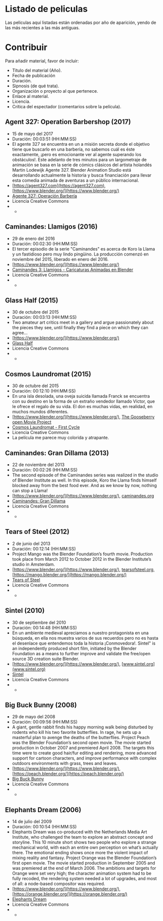 # Listado de peliculas

Las peliculas aquí listadas están ordenadas por año de aparición, yendo de las más recientes a
las más antiguas.

# Contribuir

Para añadir material, favor de incluir:

- Título del material (Año).
- Fecha de publicación
- Duración.
- Sipnosis (de qué trata).
- Organización o proyecto al que pertenece.
- Enlace al material.
- Licencia.
- Crítica del espectador (comentarios sobre la película).

## Agent 327: Operation Barbershop (2017)

- 15 de mayo del 2017
- Duración: 00:03:51 (HH:MM:SS)
- El agente 327 se encuentra en un a misión secreta donde el objetivo tiene que buscarlo en una barbería, no sabemos cuál es éste exactamente, ¡pero es emocionante ver al agente superando los obstáculos!. Este adelanto de tres minutos para un largometraje de animación se basa en la serie de cómics clásicos del artista holandés Martin Lodewijk Agente 327. Blender Animation Studio está desarrollando actualmente la historia y busca financiación para llevar esta comedia animada de aventuras a un público internacional.
- [https://agent327.com](https://agent327.com), [https://www.blender.org/](https://www.blender.org/)
- [Agente 327: Operación Barbería](https://www.youtube.com/watch?v=mN0zPOpADL4)
- Licencia Creative Commons
- -

## Caminandes: Llamigos (2016)

- 29 de enero del 2016
- Duración: 00:02:30 (HH:MM:SS)
- El tercer episodio de la serie "Caminandes" es acerca de Koro la Llama y un fastidioso pero muy lindo pingüino. La producción comenzó en noviembre del 2015, liberado en enero del 2016.
- [https://www.blender.org/](https://www.blender.org/)
- [Caminandes 3: Llamigos - Caricaturas Animadas en Blender](https://www.youtube.com/watch?v=SkVqJ1SGeL0)
- Licencia Creative Commons
- -

## Glass Half (2015)

- 30 de octubre del 2015
- Duración: 00:03:13 (HH:MM:SS)
- Two amateur art critics meet in a gallery and argue passionately about the pieces they see, until finally they find a piece on which they can agree...
- [https://www.blender.org/](https://www.blender.org/)
- [Glass Half](https://www.youtube.com/watch?v=lqiN98z6Dak)
- Licencia Creative Commons
- -

## Cosmos Laundromat (2015)

- 30 de octubre del 2015
- Duración: 00:12:10 (HH:MM:SS)
- En una isla desolada, una oveja suicida llamada Franck se encuentra con su destino en la forma de un extraño vendedor llamado Víctor, que le ofrece el regalo de su vida. El don es muchas vidas, en realidad, en muchos mundos diferentes.
- [https://www.blender.org/](https://www.blender.org/), [The Gooseberry open Movie Project](https://gooseberry.blender.org/)
- [Cosmos Laundromat - First Cycle](https://www.youtube.com/watch?v=Y-rmzh0PI3c)
- Licencia Creative Commons
- La película me parece muy colorida y atrapante.

## Caminandes: Gran Dillama (2013)

- 22 de noviembre del 2013
- Duración: 00:02:26 (HH:MM:SS)
- The second episode of the Caminandes series was realized in the studio of Blender Institute as well.
In this episode, Koro the Llama finds himself blocked away from the best food ever. And as we know by now, nothing can stop a Llama!
- [https://www.blender.org/](https://www.blender.org/), [caminandes.org](https://www.caminandes.org/)
- [Caminandes: Gran Dillama](https://www.youtube.com/watch?v=Z4C82eyhwgU&feature=youtu.be)
- Licencia Creative Commons
- -

## Tears of Steel (2012)

- 2 de junio del 2013
- Duración: 00:12:14 (HH:MM:SS)
- Project Mango was the Blender Foundation’s fourth movie. Production took place from March 2012 to October 2012 in the Blender Institute’s studio in Amsterdam.
- [https://www.blender.org/](https://www.blender.org/), [tearsofsteel.org](tearsofsteel.org), [https://mango.blender.org/](https://mango.blender.org/)
- [Tears of Steel](https://www.youtube.com/watch?v=41hv2tW5Lc4)
- Licencia Creative Commons
- -

## Sintel (2010)

- 30 de septiembre del 2010
- Duración: 00:14:48 (HH:MM:SS)
- En un ambiente medieval apreciamos a nuestro protagonista en una búsqueda, en ella nos muestra varios de sus recuerdos pero no es hasta el desenlace que entendemos toda la historia ¡Conmovedora!. Sintel" is an independently produced short film, initiated by the Blender Foundation as a means to further improve and validate the free/open source 3D creation suite Blender.
- [https://www.blender.org/](https://www.blender.org/), [www.sintel.org](www.sintel.org)
- [Sintel ](https://www.youtube.com/watch?v=eRsGyueVLvQ&feature=youtu.be)
- Licencia Creative Commons
- -

## Big Buck Bunny (2008)

- 29 de mayo del 2008
- Duración: 00:09:56 (HH:MM:SS)
- A giant, gentle rabbit finds his happy morning walk being disturbed by rodents who kill his two favorite butterflies. In rage, he sets up a masterful plan to avenge the deaths of the butterflies.
Project Peach was the Blender Foundation’s second open movie. The movie started production in October 2007 and premiered April 2008. The targets this time were to create good hair/fur editing and rendering, more advanced support for cartoon characters, and improve performance with complex outdoors environments with grass, trees and leaves.
- [https://www.blender.org/](https://www.blender.org/), [https://peach.blender.org/](https://peach.blender.org/)
- [Big Buck Bunny](https://www.youtube.com/watch?v=YE7VzlLtp-4&feature=youtu.be)
- Licencia Creative Commons
- -

## Elephants Dream (2006)

- 14 de julio del 2009
- Duración: 00:10:54 (HH:MM:SS)
- Elephants Dream was co-produced with the Netherlands Media Art Institute, who challenged the team to explore an abstract concept and storyline. This 10 minute short shows two people who explore a strange mechanical world, with each an entire own perception on what’s actually there. The emotional ending shows once more the violent impact of mixing reality and fantasy.
Project Orange was the Blender Foundation’s first open movie. The movie started production in September 2005 and was premiered at the end of March 2006. The ambitions and targets for Orange were set very high; the character animation system had to be fully recoded, the rendering system needed a lot of upgrades, and most of all: a node-based compositor was required.
- [https://www.blender.org/](https://www.blender.org/), [https://orange.blender.org/](https://orange.blender.org/)
- [Elephants Dream](https://www.youtube.com/watch?v=TLkA0RELQ1g&feature=youtu.be)
- Licencia Creative Commons
- -
